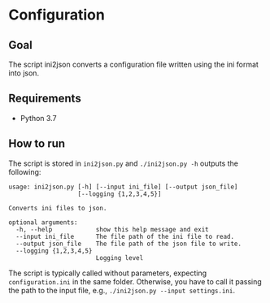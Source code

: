 # Configuration

## Goal

The script ini2json converts a configuration file written using the ini format into json.

## Requirements

- Python 3.7

## How to run

The script is stored in `ini2json.py` and `./ini2json.py -h` outputs the following:

```
usage: ini2json.py [-h] [--input ini_file] [--output json_file]
                   [--logging {1,2,3,4,5}]

Converts ini files to json.

optional arguments:
  -h, --help            show this help message and exit
  --input ini_file      The file path of the ini file to read.
  --output json_file    The file path of the json file to write.
  --logging {1,2,3,4,5}
                        Logging level
```

The script is typically called without parameters, expecting `configuration.ini` in the same folder. Otherwise, you have to call it passing the path to the input file, e.g., `./ini2json.py --input settings.ini`.
